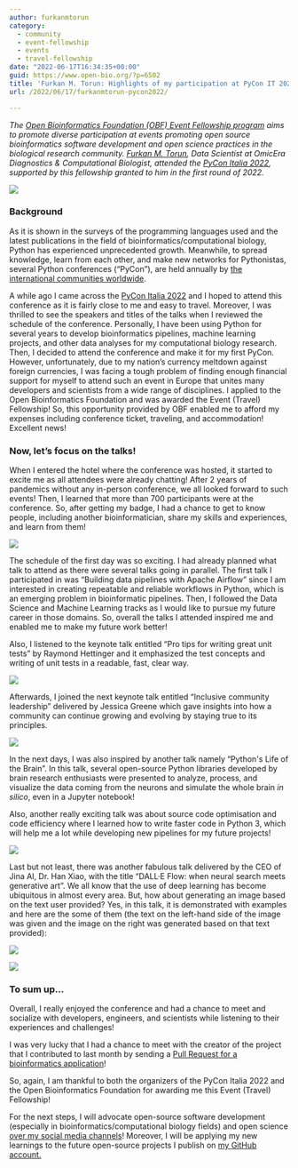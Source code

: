 ```yaml
---
author: furkanmtorun
category:
  - community
  - event-fellowship
  - events
  - travel-fellowship
date: "2022-06-17T16:34:35+00:00"
guid: https://www.open-bio.org/?p=6502
title: 'Furkan M. Torun: Highlights of my participation at PyCon IT 2022'
url: /2022/06/17/furkanmtorun-pycon2022/

---
```

_The [Open Bioinformatics Foundation (OBF) Event Fellowship program](/travel-awards) aims to promote diverse participation at events promoting open source bioinformatics software development and open science practices in the biological research community. [Furkan M. Torun](https://furkanmtorun.github.io/), Data Scientist at OmicEra Diagnostics & Computational Biologist, attended the [PyCon Italia 2022](https://pycon.it/en), supported by this fellowship granted to him in the first round of 2022._

![](wp-content/uploads/2022/08/image_1-1024x712.jpeg)

### **Background**

As it is shown in the surveys of the programming languages used and the latest publications in the field of bioinformatics/computational biology, Python has experienced unprecedented growth. Meanwhile, to spread knowledge, learn from each other, and make new networks for Pythonistas, several Python conferences (“PyCon”), are held annually by [the international communities worldwide](https://pycon.org/).

A while ago I came across the [PyCon Italia 2022](https://pycon.it/en) and I hoped to attend this conference as it is fairly close to me and easy to travel. Moreover, I was thrilled to see the speakers and titles of the talks when I reviewed the schedule of the conference. Personally, I have been using Python for several years to develop bioinformatics pipelines, machine learning projects, and other data analyses for my computational biology research. Then, I decided to attend the conference and make it for my first PyCon. However, unfortunately, due to my nation’s currency meltdown against foreign currencies, I was facing a tough problem of finding enough financial support for myself to attend such an event in Europe that unites many developers and scientists from a wide range of disciplines. I applied to the Open Bioinformatics Foundation and was awarded the Event (Travel) Fellowship! So, this opportunity provided by OBF enabled me to afford my expenses including conference ticket, traveling, and accommodation! Excellent news!

### **Now, let’s focus on the talks!**

When I entered the hotel where the conference was hosted, it started to excite me as all attendees were already chatting! After 2 years of pandemics without any in-person conference, we all looked forward to such events! Then, I learned that more than 700 participants were at the conference. So, after getting my badge, I had a chance to get to know people, including another bioinformatician, share my skills and experiences, and learn from them!

![](wp-content/uploads/2022/08/image_2-768x1024.jpeg)

The schedule of the first day was so exciting. I had already planned what talk to attend as there were several talks going in parallel. The first talk I participated in was “Building data pipelines with Apache Airflow” since I am interested in creating repeatable and reliable workflows in Python, which is an emerging problem in bioinformatic pipelines. Then, I followed the Data Science and Machine Learning tracks as I would like to pursue my future career in those domains. So, overall the talks I attended inspired me and enabled me to make my future work better!

Also, I listened to the keynote talk entitled “Pro tips for writing great unit tests” by Raymond Hettinger and it emphasized the test concepts and writing of unit tests in a readable, fast, clear way.

![](wp-content/uploads/2022/08/image_3.jpeg)

Afterwards, I joined the next keynote talk entitled “Inclusive community leadership” delivered by Jessica Greene which gave insights into how a community can continue growing and evolving by staying true to its principles.

![](wp-content/uploads/2022/08/image_4-1024x786.jpeg)

In the next days, I was also inspired by another talk namely “Python's Life of the Brain”. In this talk, several open-source Python libraries developed by brain research enthusiasts were presented to analyze, process, and visualize the data coming from the neurons and simulate the whole brain _in silico_, even in a Jupyter notebook!

Also, another really exciting talk was about source code optimisation and code efficiency where I learned how to write faster code in Python 3, which will help me a lot while developing new pipelines for my future projects!

![](wp-content/uploads/2022/08/image_5-1024x772.jpg)

Last but not least, there was another fabulous talk delivered by the CEO of Jina AI, Dr. Han Xiao, with the title “DALL·E Flow: when neural search meets generative art”. We all know that the use of deep learning has become ubiquitous in almost every area. But, how about generating an image based on the text user provided? Yes, in this talk, it is demonstrated with examples and here are the some of them (the text on the left-hand side of the image was given and the image on the right was generated based on that text provided):

![](wp-content/uploads/2022/08/image_7-1024x685.jpg)

![](wp-content/uploads/2022/08/image_6-1024x744.jpg)

### **To sum up…**

Overall, I really enjoyed the conference and had a chance to meet and socialize with developers, engineers, and scientists while listening to their experiences and challenges!

I was very lucky that I had a chance to meet with the creator of the project that I contributed to last month by sending a [Pull Request for a bioinformatics application](https://github.com/furkanmtorun/PyScript_Bioinformatics_Tool)!

So, again, I am thankful to both the organizers of the PyCon Italia 2022 and the Open Bioinformatics Foundation for awarding me this Event (Travel) Fellowship!

For the next steps, I will advocate open-source software development (especially in bioinformatics/computational biology fields) and open science [over my social media channels](https://furkanmtorun.github.io/)! Moreover, I will be applying my new learnings to the future open-source projects I publish on [my GitHub account.](http://github.com/furkanmtorun)
